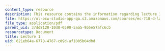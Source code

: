 ```yaml
---
content_type: resource
description: This resource contains the information regarding lecture 1.
file: https://ol-ocw-studio-app-qa.s3.amazonaws.com/courses/ec-710-d-lab-medical-technologies-for-the-developing-world-spring-2010/621eb64a67784767c89daf1805b04dbd_MITEC_710S10_lecture1_OCW.pdf
file_type: application/pdf
parent_uid: 37dd8120-10d8-6590-5aa5-9b6e57afc6cb
resourcetype: Document
title: Lecture 1
uid: 621eb64a-6778-4767-c89d-af1805b04dbd
---
```

